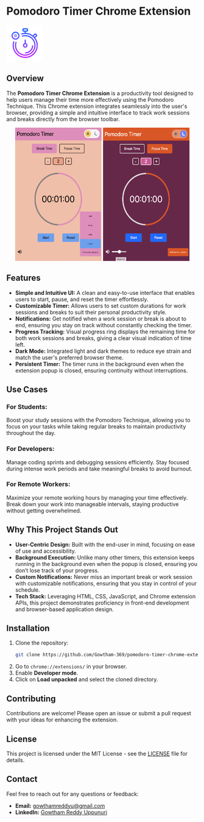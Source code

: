 
# Pomodoro Timer Chrome Extension

![Pomodoro Timer](./assets/images/icon-timer-96.png)

## Overview

The **Pomodoro Timer Chrome Extension** is a productivity tool designed to help users manage their time more effectively using the Pomodoro Technique. This Chrome extension integrates seamlessly into the user's browser, providing a simple and intuitive interface to track work sessions and breaks directly from the browser toolbar.

<div align="center">
  <img src="./PomodoroExtensionScreenshots/Screenshot3.png" alt="Pomodoro Timer - Light Theme" width="45%" height="350px" />
  <img src="./PomodoroExtensionScreenshots/Screenshot4.png" alt="Pomodoro Timer - Dark Theme" width="45%" height="350px" />
</div>

## Features

- **Simple and Intuitive UI:** A clean and easy-to-use interface that enables users to start, pause, and reset the timer effortlessly.
- **Customizable Timer:** Allows users to set custom durations for work sessions and breaks to suit their personal productivity style.
- **Notifications:** Get notified when a work session or break is about to end, ensuring you stay on track without constantly checking the timer.
- **Progress Tracking:** Visual progress ring displays the remaining time for both work sessions and breaks, giving a clear visual indication of time left.
- **Dark Mode:** Integrated light and dark themes to reduce eye strain and match the user's preferred browser theme.
- **Persistent Timer:** The timer runs in the background even when the extension popup is closed, ensuring continuity without interruptions.

## Use Cases

### For Students:
Boost your study sessions with the Pomodoro Technique, allowing you to focus on your tasks while taking regular breaks to maintain productivity throughout the day.

### For Developers:
Manage coding sprints and debugging sessions efficiently. Stay focused during intense work periods and take meaningful breaks to avoid burnout.

### For Remote Workers:
Maximize your remote working hours by managing your time effectively. Break down your work into manageable intervals, staying productive without getting overwhelmed.

## Why This Project Stands Out

- **User-Centric Design:** Built with the end-user in mind, focusing on ease of use and accessibility.
- **Background Execution:** Unlike many other timers, this extension keeps running in the background even when the popup is closed, ensuring you don’t lose track of your progress.
- **Custom Notifications:** Never miss an important break or work session with customizable notifications, ensuring that you stay in control of your schedule.
- **Tech Stack:** Leveraging HTML, CSS, JavaScript, and Chrome extension APIs, this project demonstrates proficiency in front-end development and browser-based application design.

## Installation

1. Clone the repository:
   ```bash
   git clone https://github.com/Gowtham-369/pomodoro-timer-chrome-extension.git
   ```
2. Go to `chrome://extensions/` in your browser.
3. Enable **Developer mode**.
4. Click on **Load unpacked** and select the cloned directory.

## Contributing

Contributions are welcome! Please open an issue or submit a pull request with your ideas for enhancing the extension.

## License

This project is licensed under the MIT License - see the [LICENSE](./LICENSE) file for details.

## Contact

Feel free to reach out for any questions or feedback:
- **Email:** gowthamreddyu@gmail.com
- **LinkedIn:** [Gowtham Reddy Uppunuri](https://www.linkedin.com/in/gowthamreddyuppunuri/)
